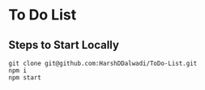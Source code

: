 # To Do List 
## Steps to Start Locally
```
git clone git@github.com:HarshDDalwadi/ToDo-List.git
npm i
npm start
```